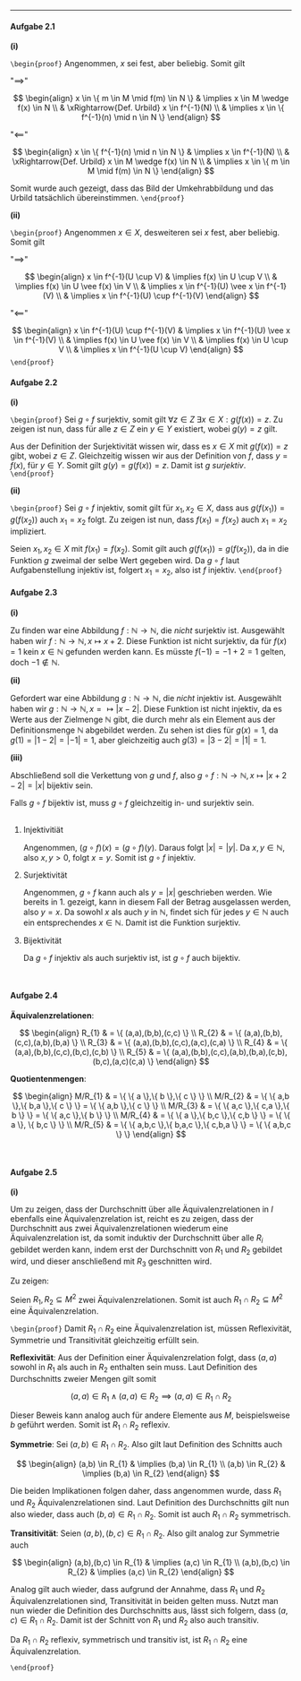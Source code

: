 ***
#### Aufgabe 2.1

**(i)**

`\begin{proof}`
Angenommen, $x$ sei fest, aber beliebig. Somit gilt

"$\implies$"

$$
\begin{align}
x \in \{ m \in M \mid f(m) \in N \}  & \implies x \in M \wedge f(x) \in N \\
 & \xRightarrow{Def. Urbild} x \in f^{-1}(N) \\
 & \implies x \in \{ f^{-1}(n) \mid n \in N \}
\end{align}
$$

"$\impliedby$"

$$
\begin{align}
x \in \{ f^{-1}(n) \mid n \in N \} & \implies x \in f^{-1}(N) \\
 & \xRightarrow{Def. Urbild} x \in M \wedge f(x) \in N \\
 & \implies x \in \{ m \in M \mid f(m) \in N \}
\end{align}
$$

Somit wurde auch gezeigt, dass das Bild der Umkehrabbildung und das Urbild tatsächlich übereinstimmen.
`\end{proof}`
 
**(ii)**

`\begin{proof}`
Angenommen $x \in X$, desweiteren sei $x$ fest, aber beliebig. Somit gilt

"$\implies$"

$$
\begin{align}
x \in f^{-1}(U \cup V) & \implies f(x) \in U \cup V \\
 & \implies f(x) \in U \vee f(x) \in V \\
 & \implies x \in f^{-1}(U) \vee x \in f^{-1}(V) \\
 & \implies x \in f^{-1}(U) \cup f^{-1}(V)
\end{align}
$$

"$\impliedby$"

$$
\begin{align}
x \in f^{-1}(U) \cup f^{-1}(V) & \implies x \in f^{-1}(U) \vee x \in f^{-1}(V) \\
 & \implies f(x) \in U \vee f(x) \in V \\
 & \implies f(x) \in U \cup V \\
 & \implies x \in f^{-1}(U \cup V)
\end{align}
$$
`\end{proof}`
<br> 
#### Aufgabe 2.2

**(i)**

`\begin{proof}`
Sei $g \circ f$ surjektiv, somit gilt $\forall z \in Z \; \exists x \in X : g(f(x)) = z$. Zu zeigen ist nun, dass für alle $z \in Z$ ein $y \in Y$ existiert, wobei $g(y) = z$ gilt.

Aus der Definition der Surjektivität wissen wir, dass es $x \in X$ mit $g(f(x)) = z$ gibt, wobei $z \in Z$. Gleichzeitig wissen wir aus der Definition von $f$, dass $y = f(x)$, für $y \in Y$.  Somit gilt $g(y) = g(f(x)) = z$. Damit ist $g$ *surjektiv*.
`\end{proof}`

**(ii)**

`\begin{proof}`
Sei $g \circ f$ injektiv, somit gilt für $x_{1}, x_{2} \in X$, dass aus $g(f(x_{1})) = g(f(x_{2}))$ auch $x_{1} = x_{2}$ folgt. Zu zeigen ist nun, dass $f(x_{1}) = f(x_{2})$ auch $x_{1} = x_{2}$ impliziert.

Seien $x_{1}, x_{2} \in X$ mit $f(x_{1}) = f(x_{2})$. Somit gilt auch $g(f(x_{1})) = g(f(x_{2}))$, da in die Funktion $g$ zweimal der selbe Wert gegeben wird. Da $g \circ f$ laut Aufgabenstellung injektiv ist, folgert $x_{1} = x_{2}$, also ist $f$ injektiv.
`\end{proof}`
<br>  
#### Aufgabe 2.3

**(i)**

Zu finden war eine Abbildung $f: \mathbb{N} \rightarrow \mathbb{N}$, die *nicht*  surjektiv ist. Ausgewählt haben wir $f: \mathbb{N} \rightarrow \mathbb{N}, x \mapsto x + 2$. Diese Funktion ist nicht surjektiv, da für $f(x) = 1$ kein $x \in \mathbb{N}$ gefunden werden kann. Es müsste $f(-1) = -1 + 2 = 1$ gelten, doch $-1 \notin \mathbb{N}$.

**(ii)**

Gefordert war eine Abbildung $g: \mathbb{N} \rightarrow \mathbb{N}$, die *nicht* injektiv ist. Ausgewählt haben wir $g: \mathbb{N} \rightarrow\mathbb{N}, x =\mapsto \lvert x  - 2 \rvert$. Diese Funktion ist nicht injektiv, da es Werte aus der Zielmenge $\mathbb{N}$ gibt, die durch mehr als ein Element aus der Definitionsmenge $\mathbb{N}$ abgebildet werden. Zu sehen ist dies für $g(x) = 1$, da $g(1) = \lvert 1 - 2 \rvert = \lvert -1 \rvert = 1$, aber gleichzeitig auch $g(3) = \lvert 3 - 2 \rvert = \lvert 1 \rvert = 1$.

**(iii)**

Abschließend soll die Verkettung von $g$ und $f$, also $g \circ f: \mathbb{N} \rightarrow \mathbb{N}, x \mapsto \lvert x + 2 - 2 \rvert = \lvert x \rvert$ bijektiv sein.

Falls $g \circ f$ bijektiv ist, muss $g \circ f$ gleichzeitig in- und surjektiv sein.
<br> 
<br> 
1. Injektivitiät

	Angenommen, $(g \circ f)(x) = (g \circ f)(y)$. Daraus folgt $\lvert x \rvert  = \lvert y \rvert$. Da $x,y \in \mathbb{N}$, also $x,y > 0$, folgt $x = y$. Somit ist $g \circ f$ injektiv.

2. Surjektivität

	Angenommen, $g \circ f$ kann auch als $y = \lvert x \rvert$ geschrieben werden. Wie bereits in 1. gezeigt, kann in diesem Fall der Betrag ausgelassen werden, also $y = x$. Da sowohl $x$ als auch $y$ in $\mathbb{N}$, findet sich für jedes $y \in \mathbb{N}$ auch ein entsprechendes $x \in \mathbb{N}$. Damit ist die Funktion surjektiv.

3. Bijektivität

	Da $g \circ f$ injektiv als auch surjektiv ist, ist $g \circ f$ auch bijektiv.

<br> 

#### Aufgabe 2.4

**Äquivalenzrelationen**:

$$
\begin{align}
R_{1} & = \{ (a,a),(b,b),(c,c) \} \\
R_{2} & = \{ (a,a),(b,b),(c,c),(a,b),(b,a) \} \\
R_{3} & = \{ (a,a),(b,b),(c,c),(a,c),(c,a) \} \\
R_{4} & = \{ (a,a),(b,b),(c,c),(b,c),(c,b) \} \\
R_{5} & = \{ (a,a),(b,b),(c,c),(a,b),(b,a),(c,b),(b,c),(a,c)(c,a) \}
\end{align}
$$

**Quotientenmengen**:

$$
\begin{align}
M/R_{1} & = \{ \{ a \},\{ b \},\{ c \} \} \\
M/R_{2} & = \{ \{ a,b \},\{ b,a \},\{ c \} \} = \{ \{ a,b \},\{ c \} \} \\
M/R_{3} & = \{ \{ a,c \},\{ c,a \},\{ b \} \} = \{ \{ a,c \},\{ b \} \} \\
M/R_{4} & = \{ \{ a \},\{ b,c \},\{ c,b \} \} = \{ \{ a \}, \{ b,c \} \} \\
M/R_{5} & = \{ \{ a,b,c \},\{ b,a,c \},\{ c,b,a \} \} = \{ \{ a,b,c \} \}
\end{align}
$$

<br> 

#### Aufgabe 2.5

**(i)**

Um zu zeigen, dass der Durchschnitt über alle Äquivalenzrelationen in $I$ ebenfalls eine Äquivalenzrelation ist, reicht es zu zeigen, dass der Durchschnitt aus zwei Äquivalenzrelationen wiederum eine Äquivalenzrelation ist, da somit induktiv der Durchschnitt über alle $R_{i}$ gebildet werden kann, indem erst der Durchschnitt von $R_{1}$ und $R_{2}$ gebildet wird, und dieser anschließend mit $R_{3}$ geschnitten wird.

Zu zeigen:

Seien $R_{1}, R_{2} \subseteq M^{2}$ zwei Äquivalenzrelationen. Somit ist auch $R_{1} \cap R_{2} \subseteq M^{2}$ eine Äquivalenzrelation.

`\begin{proof}`
Damit $R_{1} \cap R_{2}$ eine Äquivalenzrelation ist, müssen Reflexivität, Symmetrie und Transitivität gleichzeitig erfüllt sein.

**Reflexivität**:
Aus der Definition einer Äquivalenzrelation folgt, dass $(a,a)$ sowohl in $R_{1}$ als auch in $R_{2}$ enthalten sein muss. Laut Definition des Durchschnitts zweier Mengen gilt somit

$$
(a,a) \in R_{1} \wedge (a,a) \in R_{2} \implies (a,a) \in R_{1} \cap R_{2}
$$

Dieser Beweis kann analog auch für andere Elemente aus $M$, beispielsweise $b$ geführt werden. Somit ist $R_{1} \cap R_{2}$ reflexiv.

**Symmetrie**:
Sei $(a,b) \in R_{1} \cap R_{2}$. Also gilt laut Definition des Schnitts auch

$$
\begin{align}
(a,b) \in R_{1} & \implies (b,a) \in R_{1} \\
(a,b) \in R_{2} & \implies (b,a) \in R_{2}
\end{align}
$$

Die beiden Implikationen folgen daher, dass angenommen wurde, dass $R_{1}$ und $R_{2}$ Äquivalenzrelationen sind. Laut Definition des Durchschnitts gilt nun also wieder, dass auch $(b,a) \in R_{1} \cap R_{2}$. Somit ist auch $R_{1} \cap R_{2}$ symmetrisch.

**Transitivität**:
Seien $(a,b), (b,c) \in R_{1} \cap R_{2}$. Also gilt analog zur Symmetrie auch

$$
\begin{align}
(a,b),(b,c) \in R_{1} & \implies (a,c) \in R_{1} \\
(a,b),(b,c) \in R_{2} & \implies (a,c) \in R_{2}
\end{align}
$$

Analog gilt auch wieder, dass aufgrund der Annahme, dass $R_{1}$ und $R_{2}$ Äquivalenzrelationen sind, Transitivität in beiden gelten muss. Nutzt man nun wieder die Definition des Durchschnitts aus, lässt sich folgern, dass $(a,c) \in R_{1} \cap R_{2}$. Damit ist der Schnitt von $R_{1}$ und $R_{2}$ also auch transitiv.

Da $R_{1} \cap R_{2}$ reflexiv, symmetrisch und transitiv ist, ist $R_{1} \cap R_{2}$ eine Äquivalenzrelation.

`\end{proof}`

